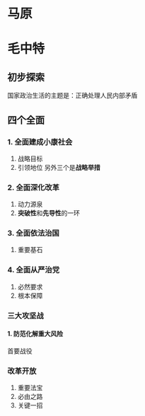# 马原


# 毛中特
## 初步探索
国家政治生活的主题是：正确处理人民内部矛盾
## 四个全面
### 1. 全面建成小康社会
1. 战略目标
2. 引领地位
另外三个是**战略举措**
### 2. 全面深化改革
1. 动力源泉
2. **突破性**和**先导性**的一环
### 3. 全面依法治国
1. 重要基石
### 4. 全面从严治党
1. 必然要求
2. 根本保障

### 三大攻坚战
#### 1. 防范化解重大风险
首要战役
### 改革开放
1. 重要法宝
1. 必由之路
1. 关键一招

